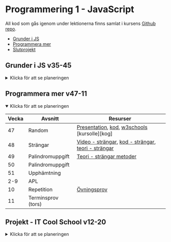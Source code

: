 # Programmering 1 - JavaScript

All kod som gås igenom under lektionerna finns samlat i kursens [Github repo][ghr].

- [Grunder i JS](#grunder-i-js-v35-45)
- [Programmera mer](#programmera-mer-v47-11)
- [Slutprojekt](#projekt---it-cool-school-v12-20)

[ghr]: https://github.com/NTI-Kronhus/IT19A-PRRPRR01
[progh]: https://github.com/NTI-Kronhus/TE19CD-PRRPRR01/blob/master/Programmeringsovningshafte.pdf

## Grunder i JS v35-45

<details>
  
<summary>Klicka för att se planeringen</summary>

| Vecka | Avsnitt                  | Resurser                                                                                   |
| ----- | ------------------------ | ------------------------------------------------------------------------------------------ |
| 35    | Komma igång              | [Introduktionsvideo][vki], [teori - skriva ut i konsol][cl]                                |
| 36    | Inspirationskodning      | [Kod][kik]                                                                                 |
| 37    | Variabler, input-output  | [Kod][kvio], [video - variabler & datatyper][vvio], [teori - variabler][wvar], [Läxa1][l1] |
| 38    | Villkor - If-sats        | [Video - if-sats][vif], [teori - if-sats][wif], [kod][kif]                                 |
| 39    | Villkor - If-sats        | [Läxa2][l2]                                                                                |
| 40    | For-sats                 | [Kod - for-sats][kfor], [video - for-sats][vfor], [w3schools][wfor]                        |
| 41    | For-sats, while-sats     | [Teori - while][wwh], [kod - while][kwh], [Läxa3][l3]                                      |
| 42    | Funktioner               | [Video - funktioner][vfk], [kod - funktioner][kfk], [teori - funktioner][tfk]              |
| 43    | Code-along - counter app | [Kod - counter][kcn], [video - DOM][vdom]                                                  |
| 45    | Repetition               | [Övningsprov][ovp], [repetitionskod][rep]                                                  |
| 46    | Prov                     |                                                                                            |

</details>

[vki]: https://www.youtube.com/watch?v=2nZiB1JItbY
[cl]: https://www.youtube.com/watch?v=2nZiB1JItbY
[kik]: https://github.com/NTI-Kronhus/IT19A-PRRPRR01/tree/master/Introkodning
[kvio]: https://github.com/NTI-Kronhus/IT19A-PRRPRR01/tree/master/Variabler_IO
[vvio]: https://www.youtube.com/watch?v=edlFjlzxkSI
[wvar]: https://www.w3schools.com/js/js_let.asp
[vif]: https://www.youtube.com/watch?v=_5SgikgFf0U
[wif]: https://www.w3schools.com/js/js_if_else.asp
[kif]: https://github.com/NTI-Kronhus/IT19A-PRRPRR01/tree/master/If_satser
[l1]: https://classroom.google.com/c/MTQyOTkwMzA5Mjg1/a/MTU5Mjc4OTQwNjQ1/details
[l2]: https://classroom.google.com/c/MTQyOTkwMzA5Mjg1/a/MTQ1NjIxNzY0MjU3/details
[vfor]: https://www.youtube.com/watch?v=leMzF0esu38
[kfor]: https://github.com/NTI-Kronhus/IT19A-PRRPRR01/tree/master/For_sats
[wfor]: https://www.w3schools.com/js/js_loop_for.asp
[l3]: https://classroom.google.com/c/MTQyOTkwMzA5Mjg1/a/MTc2NjU4MDAyODU5/details
[wwh]: https://classroom.google.com/c/MTQyOTkwMzA5Mjg1/a/MTc2NjU4MDAyODU5/details
[kwh]: https://github.com/NTI-Kronhus/IT19A-PRRPRR01/tree/master/while-sats
[vfk]: https://www.youtube.com/watch?v=xjAu2Y2nJ34
[kfk]: https://github.com/NTI-Kronhus/IT19A-PRRPRR01/tree/master/Funktioner
[tfk]: https://www.w3schools.com/js/js_functions.asp
[kcn]: https://github.com/NTI-Kronhus/IT19A-PRRPRR01/tree/master/Counter%20app
[vdom]: https://www.youtube.com/watch?v=wiozYyXQEVk&t=5s
[ovp]: https://drive.google.com/file/d/188otN3MK_lRxl5rRgoKnHDI5VXAy4y5H/view?usp=sharing
[rep]: https://github.com/NTI-Kronhus/IT19A-PRRPRR01/tree/master/Repetition%20v43

## Programmera mer v47-11

<details open>
<summary>Klicka för att se planeringen</summary>

| Vecka | Avsnitt            | Resurser                                                                 |
| ----- | ------------------ | ------------------------------------------------------------------------ |
| 47    | Random             | [Presentation][l1], [kod][kst], [w3schools][wst1] [kursolle][kog]        |
| 48    | Strängar           | [Video - strängar][vst], [kod - strängar][kst], [teori - strängar][wst2] |
| 49    | Palindromuppgift   | [Teori - strängar metoder][wst1]                                         |
| 50    | Palindromuppgift   |                                                                          |
| 51    | Upphämtning        |                                                                          |
| 2-9   | APL                |                                                                          |
| 10    | Repetition         | [Övningsprov][ovp2]                                                      |
| 11    | Terminsprov (tors) |                                                                          |

</details>

[kst]: https://github.com/NTI-Kronhus/IT19A-PRRPRR01/tree/master/strings
[vst]: https://www.youtube.com/watch?v=9Q8BAZffbz8
[wst1]: https://www.w3schools.com/js/js_string_methods.asp
[wst2]: https://www.w3schools.com/js/js_strings.asp
[ovp2]: https://github.com/NTI-Kronhus/IT19A-PRRPRR01/blob/master/Ovningsprov%20termin.pdf

## Projekt - IT Cool School v12-20

<details>
<summary>Klicka för att se planeringen</summary>

| Vecka | Avsnitt                                    | Resurser                                                                    |
| ----- | ------------------------------------------ | --------------------------------------------------------------------------- |
| 12    | Projektintro <br> Designspec. <br> Sitemap | [Projektbeskrivning][besk] <br> [Designspec exempel][spec]                  |
| 13    | Design i Figma                             | [Video - Figma][vfig], [video - website design][vfg2], [video - färg][farg] |
| 15    | Designspec                                 |                                                                             |
| 16    | Designspec klar (tors)                     |                                                                             |
| 17    | Bygga sidan                                |                                                                             |
| 18    | Bygga sidan                                |                                                                             |
| 19    | Sidan klar (tor)                           |                                                                             |
| 20    | Videologg                                  |                                                                             |
| 21    | Reserv                                     |                                                                             |

</details>

[vfig]: https://www.youtube.com/watch?v=FK4YusHIIj0
[vfg2]: https://www.youtube.com/watch?v=86iL_jrGJZM
[farg]: https://www.youtube.com/watch?v=e_kdWMmD3z0&t=1s
[spec]: https://drive.google.com/file/d/18Ru1BPvScOECR_VMoU2oyp4ex85HOblR/view?usp=sharing
[besk]: https://drive.google.com/file/d/1w1FM1g0y6_ctBlKdBoRQZ3qztIRgLlNp/view?usp=sharing
